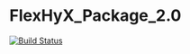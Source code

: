 # FlexHyX_Package_2.0

[![Build Status](https://github.com/FerdinandRieck/FlexHyX_Package_2.0.jl/actions/workflows/CI.yml/badge.svg?branch=main)](https://github.com/FerdinandRieck/FlexHyX_Package_2.0.jl/actions/workflows/CI.yml?query=branch%3Amain)
